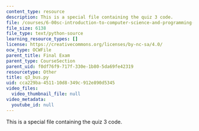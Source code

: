 ```yaml
---
content_type: resource
description: This is a special file containing the quiz 3 code.
file: /courses/6-00sc-introduction-to-computer-science-and-programming-spring-2011/cca229ba451110d8349c912e890d5345_q3_bus.py
file_size: 6138
file_type: text/python-source
learning_resource_types: []
license: https://creativecommons.org/licenses/by-nc-sa/4.0/
ocw_type: OCWFile
parent_title: Final Exam
parent_type: CourseSection
parent_uid: f0df76f9-717f-330e-1b80-5da69fe42319
resourcetype: Other
title: q3_bus.py
uid: cca229ba-4511-10d8-349c-912e890d5345
video_files:
  video_thumbnail_file: null
video_metadata:
  youtube_id: null
---
```

This is a special file containing the quiz 3 code.